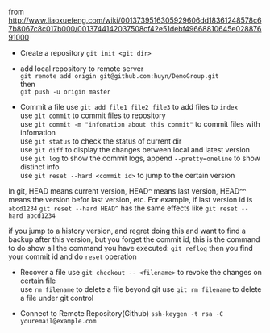 from http://www.liaoxuefeng.com/wiki/0013739516305929606dd18361248578c67b8067c8c017b000/0013744142037508cf42e51debf49668810645e02887691000

* Create a repository
`git init <git dir>`

* add local repository to remote server  
`git remote add origin git@github.com:huyn/DemoGroup.git`  
then  
`git push -u origin master`

* Commit a file
use `git add file1 file2 file3` to add files to `index`  
use `git commit` to commit files to repository  
use `git commit -m "infomation about this commit"` to commit files with infomation  
use `git status` to check the status of current dir  
use `git diff` to display the changes between local and latest version  
use `git log` to show the commit logs, append `--pretty=oneline` to show distinct info  
use `git reset --hard <commit id>` to jump to the certain version  

In git, HEAD means current version, HEAD^ means last version, HEAD^^ means the version befor last version, etc.
For example, if last version id is `abcd1234`
`git reset --hard HEAD^` has the same effects like `git reset --hard abcd1234`

if you jump to a history version, and regret doing this and want to find a backup after this version, but you forget the commit id, this is the command to do show all the command you have executed:
`git reflog`
then you find your commit id and do `reset` operation

* Recover a file
use `git checkout -- <filename>` to revoke the changes on certain file  
use `rm filename` to delete a file beyond git
use `git rm filename` to delete a file under git control

* Connect to Remote Repository(Github)
`ssh-keygen -t rsa -C youremail@example.com`
